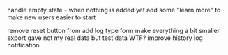 handle empty state - when nothing is added yet
add some "learn more" to make new users easier to start

remove reset button from add log type form
make everything a bit smaller
export gave not my real data but test data WTF?
improve history log
notification
